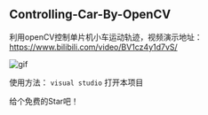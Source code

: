 ## Controlling-Car-By-OpenCV
利用openCV控制单片机小车运动轨迹，视频演示地址：https://www.bilibili.com/video/BV1cz4y1d7vS/

![gif](https://user-images.githubusercontent.com/29682883/202877462-cca9d4d7-28d3-4e99-bb3d-c1f9d3050f43.gif)

使用方法： `visual studio` 打开本项目

给个免费的Star吧！
